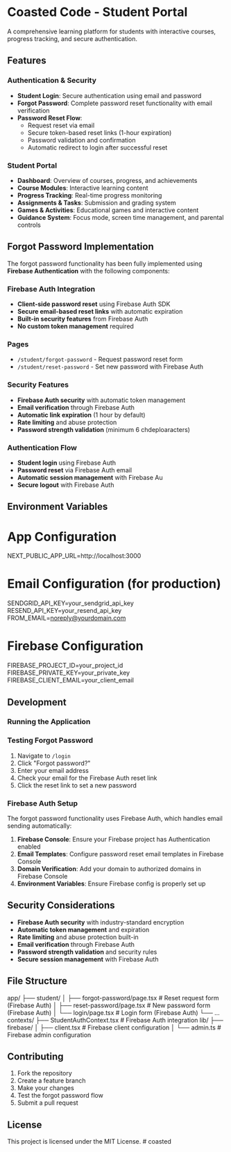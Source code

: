 # Coasted Code - Student Portal

A comprehensive learning platform for students with interactive courses, progress tracking, and secure authentication.

## Features

### Authentication & Security
- **Student Login**: Secure authentication using email and password
- **Forgot Password**: Complete password reset functionality with email verification
- **Password Reset Flow**: 
  - Request reset via email
  - Secure token-based reset links (1-hour expiration)
  - Password validation and confirmation
  - Automatic redirect to login after successful reset

### Student Portal
- **Dashboard**: Overview of courses, progress, and achievements
- **Course Modules**: Interactive learning content
- **Progress Tracking**: Real-time progress monitoring
- **Assignments & Tasks**: Submission and grading system
- **Games & Activities**: Educational games and interactive content
- **Guidance System**: Focus mode, screen time management, and parental controls

## Forgot Password Implementation

The forgot password functionality has been fully implemented using **Firebase Authentication** with the following components:

### Firebase Auth Integration
- **Client-side password reset** using Firebase Auth SDK
- **Secure email-based reset links** with automatic expiration
- **Built-in security features** from Firebase Auth
- **No custom token management** required

### Pages
- `/student/forgot-password` - Request password reset form
- `/student/reset-password` - Set new password with Firebase Auth

### Security Features
- **Firebase Auth security** with automatic token management
- **Email verification** through Firebase Auth
- **Automatic link expiration** (1 hour by default)
- **Rate limiting** and abuse protection
- **Password strength validation** (minimum 6 chdeploaracters)

### Authentication Flow
- **Student login** using Firebase Auth
- **Password reset** via Firebase Auth email
- **Automatic session management** with Firebase Au 
- **Secure logout** with Firebase Auth

## Environment Variables


# App Configuration
NEXT_PUBLIC_APP_URL=http://localhost:3000

# Email Configuration (for production)
SENDGRID_API_KEY=your_sendgrid_api_key
RESEND_API_KEY=your_resend_api_key
FROM_EMAIL=noreply@yourdomain.com

# Firebase Configuration
FIREBASE_PROJECT_ID=your_project_id
FIREBASE_PRIVATE_KEY=your_private_key
FIREBASE_CLIENT_EMAIL=your_client_email


## Development

### Running the Application


### Testing Forgot Password
1. Navigate to `/login`
2. Click "Forgot password?"
3. Enter your email address
4. Check your email for the Firebase Auth reset link
5. Click the reset link to set a new password

### Firebase Auth Setup
The forgot password functionality uses Firebase Auth, which handles email sending automatically:

1. **Firebase Console**: Ensure your Firebase project has Authentication enabled
2. **Email Templates**: Configure password reset email templates in Firebase Console
3. **Domain Verification**: Add your domain to authorized domains in Firebase Console
4. **Environment Variables**: Ensure Firebase config is properly set up

## Security Considerations

- **Firebase Auth security** with industry-standard encryption
- **Automatic token management** and expiration
- **Rate limiting** and abuse protection built-in
- **Email verification** through Firebase Auth
- **Password strength validation** and security rules
- **Secure session management** with Firebase Auth

## File Structure


app/
├── student/
│   ├── forgot-password/page.tsx    # Reset request form (Firebase Auth)
│   ├── reset-password/page.tsx     # New password form (Firebase Auth)
│   └── login/page.tsx              # Login form (Firebase Auth)
└── ...
contexts/
├── StudentAuthContext.tsx          # Firebase Auth integration
lib/
├── firebase/
│   ├── client.tsx                  # Firebase client configuration
│   └── admin.ts                    # Firebase admin configuration


## Contributing

1. Fork the repository
2. Create a feature branch
3. Make your changes
4. Test the forgot password flow
5. Submit a pull request

## License

This project is licensed under the MIT License.
#   c o a s t e d 
 
 
